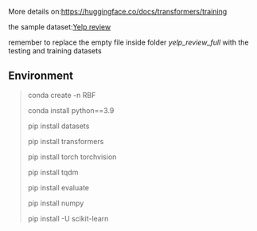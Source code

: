 More details on:https://huggingface.co/docs/transformers/training

the sample dataset:[Yelp review](https://huggingface.co/datasets/yelp_review_full/tree/main/yelp_review_full)

remember to replace the empty file inside folder _yelp_review_full_ with the testing and training datasets

## Environment
> conda create -n RBF
> 
> conda install python==3.9
> 
> pip install datasets
> 
> pip install transformers
> 
> pip install torch torchvision
> 
> pip install tqdm
> 
> pip install evaluate
> 
> pip install numpy
> 
> pip install -U scikit-learn
